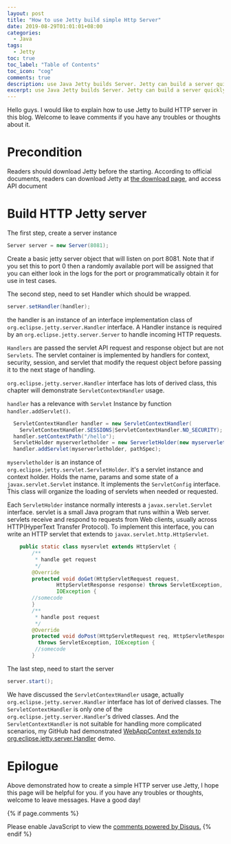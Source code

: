 ```yaml
---
layout: post
title: "How to use Jetty build simple Http Server"
date: 2019-08-29T01:01:01+08:00
categories:
  - Java
tags:
  - Jetty
toc: true
toc_label: "Table of Contents"
toc_icon: "cog"
comments: true
description: use Java Jetty builds Server. Jetty can build a server quickly within steps.it wipes extra procedures.
excerpt: use Java Jetty builds Server. Jetty can build a server quickly within steps.it wipes extra procedures.
---
```

Hello guys. I would like to explain how to use Jetty to build HTTP server in this blog. Welcome to leave comments if you have any troubles or thoughts about it.

# Precondition

Readers should download Jetty before the starting. According to official documents, readers can download Jetty at [the download page][1], and access API document



# Build HTTP Jetty server
The first step, create a server instance
```java
Server server = new Server(8081);
```
Create a basic jetty server object that will listen on port 8081. Note that if you set this to port 0 then a randomly available port will be assigned that you can either look in the logs for the port or programmatically obtain it for use in test cases.



The second step, need to set Handler which should be wrapped.
```java
server.setHandler(handler);
```
the handler is an instance of an interface implementation class of `org.eclipse.jetty.server.Handler` interface. A Handler instance is required by an `org.eclipse.jetty.server.Server` to handle incoming HTTP requests.

`Handlers` are passed the servlet API request and response object but are not `Servlets`. The servlet container is implemented by handlers for context, security, session, and servlet that modify the request object before passing it to the next stage of handling.

`org.eclipse.jetty.server.Handler` interface has lots of derived class, this chapter will demonstrate `ServletContextHandler` usage.


`handler` has a relevance with `Servlet` Instance by function `handler.addServlet()`.
```java
  ServletContextHandler handler = new ServletContextHandler(
  	ServletContextHandler.SESSIONS|ServletContextHandler.NO_SECURITY);
  handler.setContextPath("/hello");
  ServletHolder myserverletholder = new ServerletHolder(new myserverlet());
  handler.addServlet(myserverletholder, pathSpec);
```
`myservletholder` is an instance of `org.eclipse.jetty.servlet.ServletHolder`. it's a servlet instance and context holder. Holds the name, params and some state of a `javax.servlet.Servlet` instance. It implements the `ServletConfig` interface. This class will organize the loading of servlets when needed or requested.



Each `ServletHolder` instance normally interests a `javax.servlet.Servlet` interface. servlet is a small Java program that runs within a Web server. servlets receive and respond to requests from Web clients, usually across HTTP(HyperText Transfer Protocol). To implement this interface,  you can write an HTTP servlet that extends to `javax.servlet.http.HttpServlet`.


```java
    public static class myservlet extends HttpServlet {
        /**
         * handle get request
         */
        @Override
        protected void doGet(HttpServletRequest request,
                HttpServletResponse response) throws ServletException,
                IOException {
        //somecode
        }
        /**
         * handle post request
         */
        @Override
        protected void doPost(HttpServletRequest req, HttpServletResponse resp)
          throws ServletException, IOException {
         //somecode
        }
```

The last step, need to start the server
```java
server.start();
```
We have discussed the `ServletContextHandler` usage, actually `org.eclipse.jetty.server.Handler` interface has lot of derived classes.  The `ServletContextHandler` is only one of the `org.eclipse.jetty.server.Handler`'s drived classes. And the `ServletContextHandler` is not suitable for handling more complicated scenarios, my GitHub had demonstrated [WebAppContext extends to org.eclipse.jetty.server.Handler][WebAppContext] demo.

# Epilogue
Above demonstrated how to create a simple HTTP server use Jetty, I hope this page will be helpful for you. if you have any troubles or thoughts, welcome to leave messages. Have a good day!

[WebAppContext]: https://github.com/voltWu/Jetty-HTTP-example
[1]: https://www.eclipse.org/jetty/download.html
{% if page.comments %}
<div id="disqus_thread"></div>
<script>

/**
*  RECOMMENDED CONFIGURATION VARIABLES: EDIT AND UNCOMMENT THE SECTION BELOW TO INSERT DYNAMIC VALUES FROM YOUR PLATFORM OR CMS.
*  LEARN WHY DEFINING THESE VARIABLES IS IMPORTANT: https://disqus.com/admin/universalcode/#configuration-variables*/
/*
var disqus_config = function () {
this.page.url = PAGE_URL;  // Replace PAGE_URL with your page's canonical URL variable
this.page.identifier = PAGE_IDENTIFIER; // Replace PAGE_IDENTIFIER with your page's unique identifier variable
};
*/
(function() { // DON'T EDIT BELOW THIS LINE
var d = document, s = d.createElement('script');
s.src = 'https://https-github-com-voltwu-blog.disqus.com/embed.js';
s.setAttribute('data-timestamp', +new Date());
(d.head || d.body).appendChild(s);
})();
</script>
<noscript>Please enable JavaScript to view the <a href="https://disqus.com/?ref_noscript">comments powered by Disqus.</a></noscript>
{% endif %}
